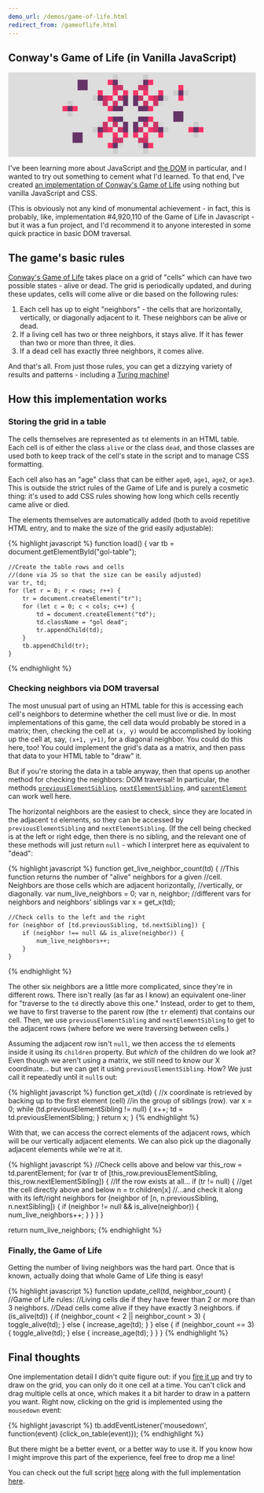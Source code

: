 ```yaml
---
demo_url: /demos/game-of-life.html
redirect_from: /gameoflife.html
---
```


## Conway's Game of Life (in Vanilla JavaScript)
<p style="width: 100%; background-color: #ddd; text-align: center;">
<a href="{{ page.demo_url }}">
<img src="/assets/img/gol.png" width=300px>
</a>
</p>

I've been learning more about JavaScript and 
<a href="https://developer.mozilla.org/en-US/docs/Web/API/Document_Object_Model/Introduction">the DOM</a> in particular,
and I wanted to try out something to cement what I'd learned. To that end,
I've created 
<a href="{{ page.demo_url }}">
    an implementation of Conway's Game of Life</a>
using nothing but vanilla JavaScript and CSS.

(This is obviously not any kind of monumental achievement - 
in fact, this is probably, like, implementation #4,920,110 of
the Game of Life in Javascript - 
but it was a fun project,
and I'd recommend it to anyone interested in some quick practice in
basic DOM traversal.

## The game's basic rules
<a href="https://en.wikipedia.org/wiki/Conway%27s_Game_of_Life">
    Conway's Game of Life</a>
takes place on a grid of "cells" which can have two
possible states - alive or dead. 
The grid is periodically updated, and during these updates,
cells will come alive or die based on the following rules:

<ol>
    <li>
        Each cell has up to eight "neighbors" - the cells that are
        horizontally, vertically, or diagonally adjacent to it.
        These neighbors can be alive or dead.
    </li>
    <li>
        If a living cell has two or three neighbors, it stays alive.
        If it has fewer than two or more than three, it dies.
    </li>
    <li>
        If a dead cell has exactly three neighbors, it comes alive.
    </li>
</ol>

And that's all. From just those rules, you can get a dizzying variety of
results and patterns - including a
<a href="https://www.ics.uci.edu/~welling/teaching/271fall09/Turing-Machine-Life.pdf">Turing machine</a>!

## How this implementation works
### Storing the grid in a table
The cells themselves are represented as <code>td</code> elements
in an HTML table.
Each cell is of either the class <code>alive</code> or the class
<code>dead</code>, and those classes are used both to keep track of the
cell's state in the script and to manage CSS formatting.

Each cell also has an "age" class that can be either <code>age0</code>,
<code>age1</code>, <code>age2</code>, or <code>age3</code>. This is
outside the strict rules of the Game of Life and is purely a cosmetic
thing: it's used to add CSS rules showing how long which cells recently
came alive or died.

The elements themselves are automatically added (both to avoid repetitive
HTML entry, and to make the size of the grid easily adjustable):

{% highlight javascript %}
function load() {
    var tb = document.getElementById("gol-table");
    
    //Create the table rows and cells
    //(done via JS so that the size can be easily adjusted)
    var tr, td;
    for (let r = 0; r < rows; r++) {
        tr = document.createElement("tr");
        for (let c = 0; c < cols; c++) {
            td = document.createElement("td");
            td.className = "gol dead";
            tr.appendChild(td);
        }
        tb.appendChild(tr);
    }
{% endhighlight %}

### Checking neighbors via DOM traversal
The most unusual part of using an HTML table for this is accessing
each cell's neighbors to determine whether the cell must live or die.
In most implementations of this game, the cell data would probably be
stored in a matrix; then, checking the cell at
<code>(x, y)</code> would be accomplished by looking up the cell at,
say, <code>(x+1, y+1)</code>, for a diagonal neighbor. You could do this
here, too! You could implement the grid's data as a matrix, and then pass
that data to your HTML table to "draw" it.

But if you're storing the data in a table anyway, then that opens up
another method for checking the neighbors: DOM traversal! In particular,
the methods 
<a href="https://developer.mozilla.org/en-US/docs/Web/API/NonDocumentTypeChildNode/previousElementSibling"><code>previousElementSibling</code></a>,
<a href="https://developer.mozilla.org/en-US/docs/Web/API/NonDocumentTypeChildNode/nextElementSibling"><code>nextElementSibling</code></a>, and
<a href="https://developer.mozilla.org/en-US/docs/Web/API/Node/parentElement"><code>parentElement</code></a>
can work well here.

The horizontal neighbors are the easiest to check, since they are located
in the adjacent <code>td</code> elements, so they can be accessed by
<code>previousElementSibling</code> and <code>nextElementSibling</code>.
(If the cell being checked is at the left or right edge, then 
there is no sibling, and the relevant one of these methods will just return
<code>null</code> - which I interpret here as equivalent to "dead":

{% highlight javascript %}
function get_live_neighbor_count(td) {
    //This function returns the number of "alive" neighbors for a given
    //cell. Neighbors are those cells which are adjacent horizontally,
    //vertically, or diagonally.
    var num_live_neighbors = 0;
    var n, neighbor; //different vars for neighbors and neighbors' siblings
    var x = get_x(td);

    //Check cells to the left and the right
    for (neighbor of [td.previousSibling, td.nextSibling]) {
        if (neighbor !== null && is_alive(neighbor)) {
            num_live_neighbors++;
        }
    }
{% endhighlight %}

The other six neighbors are a little more complicated, since they're
in different rows. There isn't really (as far as I know) an equivalent
one-liner for "traverse to the <code>td</code> directly above this one."
Instead, order to get to them, we have to first traverse to
the parent row (the <code>tr</code> element) that contains our cell.
Then, we use 
<code>previousElementSibling</code> and <code>nextElementSibling</code> to
get to the adjacent rows (where before we were traversing between cells.)

Assuming the adjacent row isn't <code>null</code>, we then
access the <code>td</code> elements inside it using its 
<code>children</code> property. But <i>which</i> of the children do we
look at? Even though we aren't using a matrix, we still need to know our
X coordinate... but we can get it using <code>previousElementSibling</code>.
How? We just call it repeatedly until it <code>null</code>s out:

{% highlight javascript %}
function get_x(td) {
    //x coordinate is retrieved by backing up to the first element (cell)
    //in the group of siblings (row).
    var x = 0;
    while (td.previousElementSibling != null) {
        x++;
        td = td.previousElementSibling;
    }
    return x;
}
{% endhighlight %}

With that, we can access the correct elements of the adjacent rows,
which will be our vertically adjacent elements. We can also pick up
the diagonally adjacent elements while we're at it.

{% highlight javascript %}
//Check cells above and below
var this_row = td.parentElement;
for (var tr of [this_row.previousElementSibling,
    this_row.nextElementSibling]) {
    //If the row exists at all...
    if (tr != null) {
        //get the cell directly above and below
        n = tr.children[x]
        //...and check it along with its left/right neighbors
        for (neighbor of [n, n.previousSibling, n.nextSibling]) {
            if (neighbor != null && is_alive(neighbor)) {
                num_live_neighbors++;
            }
        }
    }
}

return num_live_neighbors;
{% endhighlight %}

### Finally, the Game of Life
Getting the number of living neighbors was the hard part. Once that is
known, actually doing that whole Game of Life thing is easy!

{% highlight javascript %}
function update_cell(td, neighbor_count) {
    //Game of Life rules:
    //Living cells die if they have fewer than 2 or more than 3 neighbors.
    //Dead cells come alive if they have exactly 3 neighbors.
    if (is_alive(td)) {
        if (neighbor_count < 2 || neighbor_count > 3) {
            toggle_alive(td);
        } else {
            increase_age(td);
        }
    } else {
        if (neighbor_count == 3) {
            toggle_alive(td);
        } else {
            increase_age(td);
        }
    }
}
{% endhighlight %}

## Final thoughts
One implementation detail I didn't quite figure out: if you
<a href="gameoflife.html">fire it up</a> and try to draw on the grid,
you can only do it one cell at a time.
You can't click and drag multiple cells at
once, which makes it a bit harder to draw in a pattern you want.
Right now, clicking on the grid is implemented using
the <code>mousedown</code> event:

{% highlight javascript %}
tb.addEventListener('mousedown',
    function(event) {click_on_table(event)});
{% endhighlight %}

But there might be a better event, or a better way to use it.
If you know how I might improve this part of the experience, feel free to
drop me a line!

You can check out the full script
<a href="scripts/gameoflife.js">here</a>
along with the full implementation
<a href="gameoflife.html">here</a>.
